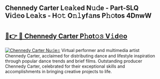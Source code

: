 ## Chennedy Carter L𝚎a𝚔ed N𝚞𝚍e - Part-SLQ Vi𝚍𝚎o L𝚎a𝚔s - H𝚘𝚝 O𝚗𝚕yf𝚊ns P𝚑𝚘tos 4DnwW

# <h2><a href="http://kfcs8g.oniu.top/?m=Chennedy+Carter">🔗👉 🔴 Chennedy Carter P𝚑ot𝚘𝚜 V𝚒d𝚎o</a></h2>

[![Chennedy Carter Nu𝚍e𝚜](https://i.imgur.com/0qMVB7G.gif)](http://kfcs8g.oniu.top/?m=Chennedy+Carter)
Virtual performer and multimedia artist Chennedy Carter, acclaimed for distributing dance and lifestyle inspiration through popular dance trends and brief films. Outstanding producer Chennedy Carter, celebrated for their exceptional skills and accomplishments in bringing creative projects to life.  
